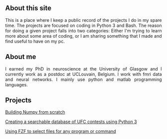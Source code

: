 ## About this site
<div style="text-align: justify">
<p>This is a place where I keep a public record of the projects I do in my
spare time. The projects are focused on coding in Python 3 and Bash. The
reason for doing a given project falls into two categories: Either I'm trying
to learn more about some area of coding, or I am sharing something that I made
and find useful to have on my pc.</p>
</div>

## About me
<div style="text-align: justify">
<p>I earned my PhD in neuroscience at the University of Glasgow and I currently
work as a postdoc at UCLouvain, Belgium. I work with fmri data and neural
networks. I mainly use python and matlab programming languages.</p>
</div>

## Projects
[Building Numpy from scratch](./numpy_from_scratch/numpy_from_scratch.md)

[Creating a searchable database of UFC contests using Python 3](./ufc_database/ufc_database.md)

[Using FZF to select files for any program or command](./fzf_launcher/fzf_launcher.md)
